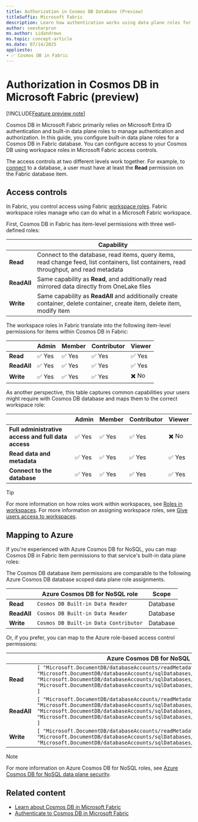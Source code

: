 ```yaml
---
title: Authorization in Cosmos DB Database (Preview)
titleSuffix: Microsoft Fabric
description: Learn how authentication works using data plane roles for Cosmos DB databases in Microsoft Fabric during the preview.
author: seesharprun
ms.author: sidandrews
ms.topic: concept-article
ms.date: 07/14/2025
appliesto:
- ✅ Cosmos DB in Fabric
---
```


# Authorization in Cosmos DB in Microsoft Fabric (preview)

[!INCLUDE[Feature preview note](../../includes/feature-preview-note.md)]

Cosmos DB in Microsoft Fabric primarily relies on Microsoft Entra ID authentication and built-in data plane roles to manage authentication and authorization. In this guide, you configure built-in data plane roles for a Cosmos DB in Fabric database. You can configure access to your Cosmos DB using workspace roles in Microsoft Fabric access controls.

The access controls at two different levels work together. For example, to [connect](how-to-authenticate.md) to a database, a user must have at least the **Read** permission on the Fabric database item.

## Access controls

In Fabric, you control access using Fabric [workspace roles](../../security/permission-model.md#workspace-roles). Fabric workspace roles manage who can do what in a Microsoft Fabric workspace.

First, Cosmos DB in Fabric has item-level permissions with three well-defined roles:

| | Capability |
| --- | --- |
| **Read** | Connect to the database, read items, query items, read change feed, list containers, list containers, read throughput,  and read metadata |
| **ReadAll** | Same capability as **Read**, and additionally read mirrored data directly from OneLake files |
| **Write** | Same capability as **ReadAll** and additionally create container, delete container, create item, delete item, modify item |

The workspace roles in Fabric translate into the following item-level permissions for items within Cosmos DB in Fabric:

| | Admin | Member | Contributor | Viewer |
| --- | --- | --- | --- | --- |
| **Read** | ✅ Yes | ✅ Yes | ✅ Yes | ✅ Yes |
| **ReadAll** | ✅ Yes | ✅ Yes | ✅ Yes | ✅ Yes |
| **Write** | ✅ Yes | ✅ Yes | ✅ Yes | ✖️ No |

As another perspective, this table captures common capabilities your users might require with Cosmos DB database and maps them to the correct workspace role:

| | Admin | Member | Contributor | Viewer |
| --- | --- | --- | --- | --- |
| **Full administrative access and full data access** | ✅ Yes | ✅ Yes | ✅ Yes | ✖️ No |
| **Read data and metadata** | ✅ Yes | ✅ Yes | ✅ Yes | ✅ Yes |
| **Connect to the database** | ✅ Yes | ✅ Yes | ✅ Yes | ✅ Yes |

> [!TIP]
> For more information on how roles work within workspaces, see [Roles in workspaces](../../fundamentals/roles-workspaces.md). For more information on assigning workspace roles, see [Give users access to workspaces](../../fundamentals/give-access-workspaces.md).

## Mapping to Azure

If you're experienced with Azure Cosmos DB for NoSQL, you can map Cosmos DB in Fabric item permissions to that service's built-in data plane roles:

The Cosmos DB database item permissions are comparable to the following Azure Cosmos DB database scoped data plane role assignments.

| | Azure Cosmos DB for NoSQL role | Scope |
| --- | --- | --- |
| **Read** | `Cosmos DB Built-in Data Reader` | Database |
| **ReadAll** | `Cosmos DB Built-in Data Reader` | Database |
| **Write** | `Cosmos DB Built-in Data Contributor` | Database |

Or, if you prefer, you can map to the Azure role-based access control permissions:

| | Azure Cosmos DB for NoSQL role | Scope |
| --- | --- | --- |
| **Read** | `[ "Microsoft.DocumentDB/databaseAccounts/readMetadata", "Microsoft.DocumentDB/databaseAccounts/sqlDatabases/containers/items/read", "Microsoft.DocumentDB/databaseAccounts/sqlDatabases/containers/executeQuery", "Microsoft.DocumentDB/databaseAccounts/sqlDatabases/containers/readChangeFeed" ]` | Database |
| **ReadAll** | `[ "Microsoft.DocumentDB/databaseAccounts/readMetadata", "Microsoft.DocumentDB/databaseAccounts/sqlDatabases/containers/items/read", "Microsoft.DocumentDB/databaseAccounts/sqlDatabases/containers/executeQuery", "Microsoft.DocumentDB/databaseAccounts/sqlDatabases/containers/readChangeFeed" ]` | Database |
| **Write** | `[ "Microsoft.DocumentDB/databaseAccounts/readMetadata", "Microsoft.DocumentDB/databaseAccounts/sqlDatabases/containers/*", "Microsoft.DocumentDB/databaseAccounts/sqlDatabases/containers/items/*" ]` | Database |

> [!NOTE]
> For more information on Azure Cosmos DB for NoSQL roles, see [Azure Cosmos DB for NoSQL data plane security](/azure/cosmos-db/nosql/reference-data-plane-security).

## Related content

- [Learn about Cosmos DB in Microsoft Fabric](overview.md)
- [Authenticate to Cosmos DB in Microsoft Fabric](how-to-authenticate.md)
